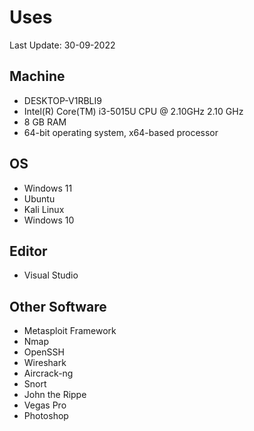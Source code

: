 # Uses
Last Update: 30-09-2022

## Machine
+  DESKTOP-V1RBLI9
  + Intel(R) Core(TM) i3-5015U CPU @ 2.10GHz   2.10 GHz
  + 8 GB RAM
  + 64-bit operating system, x64-based processor
   
## OS
+ Windows 11
+ Ubuntu
+ Kali Linux
+ Windows 10

## Editor
+ Visual Studio

## Other Software
+ Metasploit Framework
+ Nmap
+ OpenSSH
+ Wireshark
+ Aircrack-ng
+ Snort
+ John the Rippe
+ Vegas Pro
+ Photoshop

